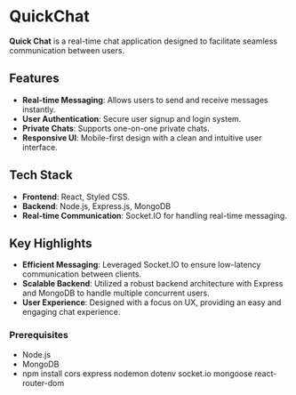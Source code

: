 # QuickChat


**Quick Chat** is a real-time chat application designed to facilitate seamless communication between users.

## Features
- **Real-time Messaging**: Allows users to send and receive messages instantly.
- **User Authentication**: Secure user signup and login system.
- **Private Chats**: Supports one-on-one private chats.
- **Responsive UI**: Mobile-first design with a clean and intuitive user interface.

## Tech Stack
- **Frontend**: React, Styled CSS.
- **Backend**: Node.js, Express.js, MongoDB
- **Real-time Communication**: Socket.IO for handling real-time messaging.

## Key Highlights
- **Efficient Messaging**: Leveraged Socket.IO to ensure low-latency communication between clients.
- **Scalable Backend**: Utilized a robust backend architecture with Express and MongoDB to handle multiple concurrent users.
- **User Experience**: Designed with a focus on UX, providing an easy and engaging chat experience.



### Prerequisites
- Node.js
- MongoDB
- npm install cors express nodemon dotenv socket.io mongoose react-router-dom
